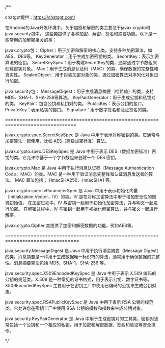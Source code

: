 /**

chatgpt提供：https://chatgpt.com/

在Android的Java开发环境中，关于加密和解密的类主要位于javax.crypto和java.security包中。
这些类提供了各种加密、解密、签名和摘要功能。以下是一些常用的加解密相关的类：

javax.crypto包：
Cipher：用于加密和解密的核心类。支持多种加密算法，如AES、DES等。
KeyGenerator：用于生成加密密钥的类。
SecretKey：表示加密算法的密钥。
SecretKeySpec：用于构建SecretKey的类，通常通过字节数组来创建密钥对象。
Mac：用于生成消息认证码（MAC）的类，确保数据的完整性和真实性。
SealedObject：用于封装加密对象的类，通过加密算法对序列化对象进行加密。

java.security包：
MessageDigest：用于生成消息摘要（哈希值）的类，支持MD5、SHA-1、SHA-256等算法。
KeyPairGenerator：用于生成公钥和私钥对的类。
KeyPair：包含公钥和私钥对的类。
PublicKey：表示公钥的接口。
PrivateKey：表示私钥的接口。
Signature：用于数字签名和验证签名的类。

===============================================================================

javax.crypto.spec.SecretKeySpec
是 Java 中用于表示对称密钥的类。它通常与加密算法一起使用，比如 AES（高级加密标准）算法。

javax.crypto.spec.DESKeySpec
是 Java 中用于表示 DES（数据加密标准）密钥的类。它允许你基于一个字节数组来创建一个 DES 密钥。

javax.crypto.Mac
是 Java 中用于执行消息认证码（Message Authentication Code，MAC）的类。MAC 是一种用于验证消息完整性和认证消息发送者的算法。 MAC 算法包括： HmacSHA256、HmacSHA1 等。


javax.crypto.spec.IvParameterSpec
是 Java 中用于表示初始化向量（Initialization Vector，IV）的类。IV 是在对称加密算法中用于增加安全性的随机初始值。
在加密过程中，IV 与密钥一起用于初始化加密算法，并与明文一起进行加密。
在解密过程中，IV 与密钥一起用于初始化解密算法，并与密文一起进行解密。

javax.crypto.Cipher
类提供了加密和解密数据的功能。例如AES等。

================================================================================

java.security.MessageDigest
是 Java 中用于执行消息摘要（Message Digest）的类。消息摘要是一种用于生成数据唯一标识符的算法，通常用于确保数据的完整性。消息摘要算法包括 MD5、SHA-1、SHA-256 等。

java.security.spec.X509EncodedKeySpec
是 Java 中用于表示 X.509 编码的公钥的规范类。X.509 是一种常见的证书格式，用于表示公钥、数字证书等。X509EncodedKeySpec 主要用于在密钥工厂中使用已编码的公钥来生成公钥对象。

java.security.spec.RSAPublicKeySpec
是 Java 中用于表示 RSA 公钥的规范类。它允许您在密钥工厂中使用 RSA 公钥的模数和指数来生成公钥对象。

java.security.KeyPairGenerator
是 Java 中用于生成密钥对的工具类。密钥对通常包括一个公钥和一个相应的私钥，用于加密和解密数据、签名和验证等安全操作。


 */